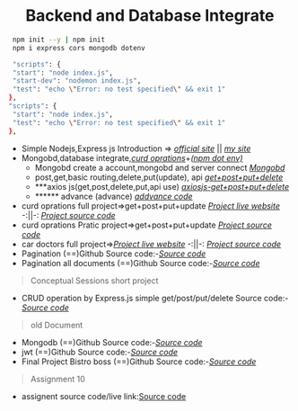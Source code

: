 <!-- PROJECT LOGO -->
 <p align="center">
    <h1 align="center">Backend and Database Integrate</h1>
</p>

   ```sh
    npm init --y | npm init
    npm i express cors mongodb dotenv
   ```
   ```sh
    "scripts": {
    "start": "node index.js",
    "start-dev": "nodemon index.js",
    "test": "echo \"Error: no test specified\" && exit 1"
  },
  "scripts": {
    "start": "node index.js",
    "test": "echo \"Error: no test specified\" && exit 1"
  },
   ```
- Simple Nodejs,Express js Introduction => *[official site](https://expressjs.com/)* || *[my site](https://neon-faun-e87171.netlify.app/)*
- Mongobd,database integrate,*[curd oprations](https://www.mongodb.com/docs/drivers/node/current/usage-examples/)*+*[(npm dot env)](https://www.npmjs.com/package/dotenv)*
  - Mongobd create a account,mongobd and server connect *[Mongobd](https://www.mongodb.com/)*
  - post,get,basic routing,delete,put(update), api *[get+post+put+delete](https://github.com/julfiker755/Backend-p-g-p-d)*
  - ***axios js(get,post,delete,put,api use)  *[axiosjs-get+post+put+delete](https://github.com/julfiker755/axiosjs-Backend-g-p-p-u-d)*
  - ****** advance (advance)  *[addvance code](https://github.com/julfiker755/g-p-p-d-addvance)*
 - curd oprations full project=>get+post+put+update *[Project live website](https://backdend.netlify.app/)* -:||-: *[Project source code](https://github.com/julfiker755/Backend-project-g-p-p-u)*
 -  curd oprations Pratic project=>get+post+put+update *[Project source code](https://github.com/julfiker755/Pratic-GPUDU)*
  - car doctors full project=>*[Project live website](https://646f8b61411d0b11cc38e768--astounding-shortbread-535149.netlify.app/)* -:||-: *[Project source code](https://github.com/julfiker755/car-doctor-full-jwt-axios)*
- Pagination (==)Github Source code:-*[Source code](https://github.com/julfiker755/Pagination/tree/main)*
- Pagination all documents (==)Github Source code:-*[Source code](https://github.com/julfiker755/all-Pagination)*





> Conceptual Sessions short project
 - CRUD operation by Express.js simple get/post/put/delete Source code:-*[Source code](https://github.com/julfiker755/Conceptual-Sessions-g-p-p-d-u)*

> old Document 
- Mongodb (==)Github Source code:-*[Source code](https://github.com/julfiker755/mongodb)*
- jwt (==)Github Source code:-*[Source code](https://github.com/julfiker755/jwt-json-web-token-)*
- Final Project Bistro boss (==)Github Source code:-*[Source code](https://github.com/julfiker755/Final-Project)*

> Assignment 10
 - assignent source code/live link:[Source code](https://github.com/julfiker755/Assignment10)


